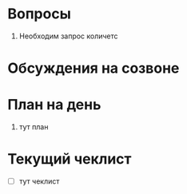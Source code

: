# Вопросы
1. Необходим запрос количетс

# Обсуждения на созвоне

# План на день
1. тут план
# Текущий чеклист 
- [ ] тут чеклист
